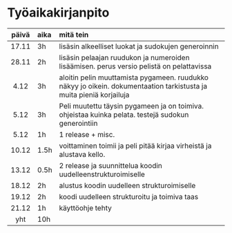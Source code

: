 # Työaikakirjanpito

| päivä | aika | mitä tein  |
| :----:|:-----| :-----|
| 17.11 | 3h   | lisäsin alkeelliset luokat ja sudokujen generoinnin |
| 28.11 | 2h   | lisäsin pelaajan ruudukon ja numeroiden lisäämisen. perus versio pelistä on pelattavissa |
| 4.12  | 3h   | aloitin pelin muuttamista pygameen. ruudukko näkyy jo oikein. dokumentaation tarkistusta ja muita pieniä korjailuja |
| 5.12  | 3h   | Peli muutettu täysin pygameen ja on toimiva. ohjeistaa kuinka pelata. testejä sudokun generointiin |
| 5.12  | 1h   | 1 release + misc. |
| 10.12 | 1.5h | voittaminen toimii ja peli pitää kirjaa virheistä ja alustava kello. |
| 13.12 | 0.5h | 2 release ja suunnittelua koodin uudelleenstrukturoimiselle|
| 18.12 | 2h   | alustus koodin uudelleen strukturoimiselle |
| 19.12 | 2h   | koodi uudelleen strukturoitu ja toimiva taas |
| 21.12 | 1h   | käyttöohje tehty |
| yht   | 10h  |  |
